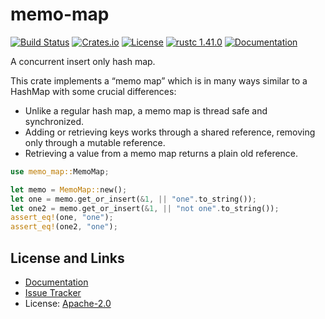 # memo-map

[![Build Status](https://github.com/mitsuhiko/memo-map/workflows/Tests/badge.svg?branch=main)](https://github.com/mitsuhiko/memo-map/actions?query=workflow%3ATests)
[![Crates.io](https://img.shields.io/crates/d/memo-map.svg)](https://crates.io/crates/memo-map)
[![License](https://img.shields.io/github/license/mitsuhiko/memo-map)](https://github.com/mitsuhiko/memo-map/blob/main/LICENSE)
[![rustc 1.41.0](https://img.shields.io/badge/rust-1.43%2B-orange.svg)](https://img.shields.io/badge/rust-1.43%2B-orange.svg)
[![Documentation](https://docs.rs/memo-map/badge.svg)](https://docs.rs/memo-map)

A concurrent insert only hash map.

This crate implements a “memo map” which is in many ways similar to a HashMap with some crucial differences:

* Unlike a regular hash map, a memo map is thread safe and synchronized.
* Adding or retrieving keys works through a shared reference, removing only
  through a mutable reference.
* Retrieving a value from a memo map returns a plain old reference.

```rust
use memo_map::MemoMap;

let memo = MemoMap::new();
let one = memo.get_or_insert(&1, || "one".to_string());
let one2 = memo.get_or_insert(&1, || "not one".to_string());
assert_eq!(one, "one");
assert_eq!(one2, "one");
```

## License and Links

- [Documentation](https://docs.rs/memo-map/)
- [Issue Tracker](https://github.com/mitsuhiko/memo-map/issues)
- License: [Apache-2.0](https://github.com/mitsuhiko/memo-map/blob/main/LICENSE)

